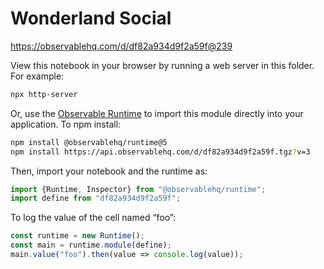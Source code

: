 # Wonderland Social

https://observablehq.com/d/df82a934d9f2a59f@239

View this notebook in your browser by running a web server in this folder. For
example:

~~~sh
npx http-server
~~~

Or, use the [Observable Runtime](https://github.com/observablehq/runtime) to
import this module directly into your application. To npm install:

~~~sh
npm install @observablehq/runtime@5
npm install https://api.observablehq.com/d/df82a934d9f2a59f.tgz?v=3
~~~

Then, import your notebook and the runtime as:

~~~js
import {Runtime, Inspector} from "@observablehq/runtime";
import define from "df82a934d9f2a59f";
~~~

To log the value of the cell named “foo”:

~~~js
const runtime = new Runtime();
const main = runtime.module(define);
main.value("foo").then(value => console.log(value));
~~~
